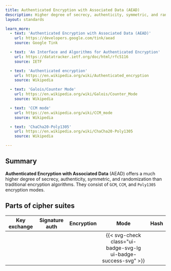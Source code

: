 ```yaml
---
title: Authenticated Encryption with Associated Data (AEAD)
description: Higher degree of secrecy, authenticity, symmetric, and randomization.
layout: standards

learn_more:
  - text: 'Authenticated Encryption with Associated Data (AEAD)'
    url: https://developers.google.com/tink/aead
    source: Google Tink

  - text: 'An Interface and Algorithms for Authenticated Encryption'
    url: https://datatracker.ietf.org/doc/html/rfc5116
    source: IETF

  - text: 'Authenticated encryption'
    url: https://en.wikipedia.org/wiki/Authenticated_encryption
    source: Wikipedia

  - text: 'Galois/Counter Mode'
    url: https://en.wikipedia.org/wiki/Galois/Counter_Mode
    source: Wikipedia

  - text: 'CCM mode'
    url: https://en.wikipedia.org/wiki/CCM_mode
    source: Wikipedia

  - text: 'ChaCha20-Poly1305'
    url: https://en.wikipedia.org/wiki/ChaCha20-Poly1305
    source: Wikipedia

---
```


## Summary

**Authenticated Encryption with Associated Data** (AEAD) offers a much higher degree of secrecy, authenticity, symmetric, and randomization than traditional encryption algorithms. They consist of `GCM`, `CCM`, and `Poly1305` encryption modes.

## Parts of cipher suites

| Key exchange | Signature auth | Encryption |                              Mode                              | Hash |
|:------------:|:--------------:|:----------:|:--------------------------------------------------------------:|:----:|
|              |                |            | {{< svg-check class="ui-badge-svg-lg ui-badge-success-svg" >}} |      |
